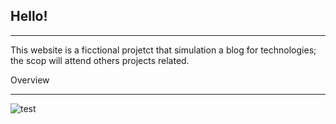 <h2> Hello! </h2>
<hr>
This website is a ficctional projetct that simulation a blog for technologies; the scop will attend others projects related.

Overview
<hr>

![test](https://user-images.githubusercontent.com/72168914/103179741-d1988180-486d-11eb-9aec-f75e1228b85d.gif)
